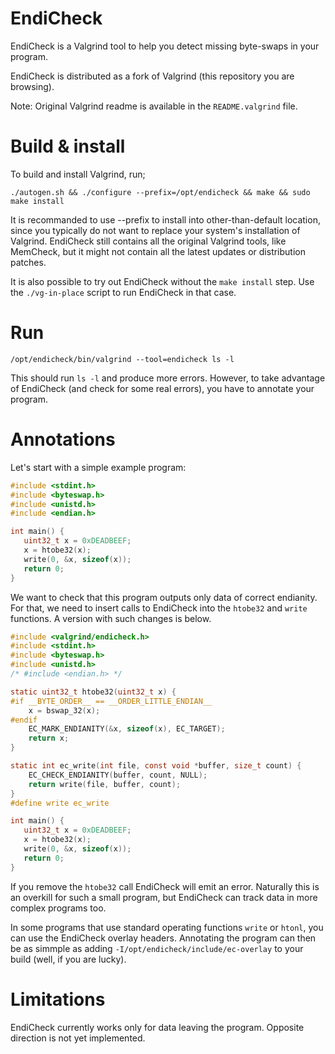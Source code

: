 # EndiCheck

EndiCheck is a Valgrind tool to help you detect missing byte-swaps in your
program.

EndiCheck is distributed as a fork of Valgrind (this repository you are
browsing).

Note: Original Valgrind readme is available in the `README.valgrind` file.

# Build & install

To build and install Valgrind, run;

    ./autogen.sh && ./configure --prefix=/opt/endicheck && make && sudo make install

It is recommanded to use --prefix to install into other-than-default location,
since you typically do not want to replace your system's installation of
Valgrind. EndiCheck still contains all the original Valgrind tools, like
MemCheck, but it might not contain all the latest updates or distribution
patches.

It is also possible to try out EndiCheck without the `make install` step. Use the
`./vg-in-place` script to run EndiCheck in that case.

# Run

    /opt/endicheck/bin/valgrind --tool=endicheck ls -l

This should run `ls -l` and produce more errors. However, to take advantage of
EndiCheck (and check for some real errors), you have to annotate your program.

# Annotations

Let's start with a simple example program:

```c
#include <stdint.h>
#include <byteswap.h>
#include <unistd.h>
#include <endian.h>

int main() {
   uint32_t x = 0xDEADBEEF;
   x = htobe32(x);
   write(0, &x, sizeof(x));
   return 0;
}
```

We want to check that this program outputs only data of correct endianity. For
that, we need to insert calls to EndiCheck into the `htobe32` and `write`
functions. A version with such changes is below.

```c
#include <valgrind/endicheck.h>
#include <stdint.h>
#include <byteswap.h>
#include <unistd.h>
/* #include <endian.h> */

static uint32_t htobe32(uint32_t x) {
#if __BYTE_ORDER__ == __ORDER_LITTLE_ENDIAN__
    x = bswap_32(x);
#endif
    EC_MARK_ENDIANITY(&x, sizeof(x), EC_TARGET);
    return x;
}

static int ec_write(int file, const void *buffer, size_t count) {
    EC_CHECK_ENDIANITY(buffer, count, NULL);
    return write(file, buffer, count);
}
#define write ec_write

int main() {
   uint32_t x = 0xDEADBEEF;
   x = htobe32(x);
   write(0, &x, sizeof(x));
   return 0;
}
```

If you remove the `htobe32` call EndiCheck will emit an error. Naturally this is
an overkill for such a small program, but EndiCheck can track data in more
complex programs too.

In some programs that use standard operating functions `write` or `htonl`, you
can use the EndiCheck overlay headers.  Annotating the program can then be as
simmple as adding `-I/opt/endicheck/include/ec-overlay` to your build (well, if
you are lucky).

# Limitations

EndiCheck currently works only for data leaving the program. Opposite direction
is not yet implemented.
